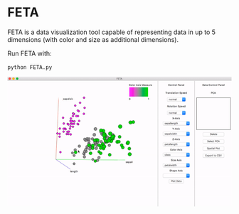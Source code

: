 # FETA

FETA is a data visualization tool capable of representing data in up to 5 dimensions (with color and size as additional dimensions).

Run FETA with:
```
python FETA.py
``` 

![Demo](/demo/FETAdemo.gif)
